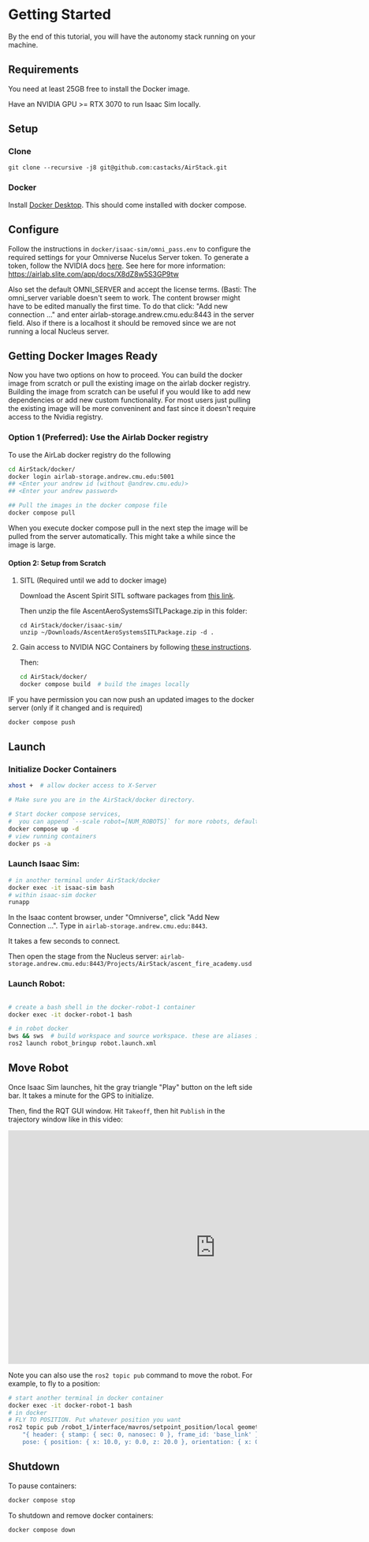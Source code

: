 # Getting Started

By the end of this tutorial, you will have the autonomy stack running on your machine.

## Requirements

You need at least 25GB free to install the Docker image.

Have an NVIDIA GPU >= RTX 3070 to run Isaac Sim locally.

## Setup

### Clone
```
git clone --recursive -j8 git@github.com:castacks/AirStack.git
```
### Docker
Install [Docker Desktop](https://docs.docker.com/desktop/install/ubuntu/). This should come installed with docker compose.

## Configure 

Follow the instructions in `docker/isaac-sim/omni_pass.env` to configure the required settings for your Omniverse Nucelus Server token.
To generate a token, follow the NVIDIA docs [here](https://docs.omniverse.nvidia.com/nucleus/latest/config-and-info/api_tokens.html). See here for more information:
 https://airlab.slite.com/app/docs/X8dZ8w5S3GP9tw

Also set the default OMNI_SERVER and accept the license terms. (Basti: The omni_server variable doesn't seem to work. The content browser might have to be edited manually the first time. To do that click:
"Add new connection ..." and enter airlab-storage.andrew.cmu.edu:8443 in the server field. Also if there is a localhost it should be removed since we are not running a local Nucleus server.

## Getting Docker Images Ready
Now you have two options on how to proceed. You can build the docker image from scratch or pull the existing image on the airlab docker registry. Building the image from scratch can be  useful if you would like to add new dependencies or add new custom functionality. For most users just pulling the existing image will be more conveninent and fast since it doesn't require access to the Nvidia registry.

### Option 1 (Preferred): Use the Airlab Docker registry

To use the AirLab docker registry do the following
```bash
cd AirStack/docker/
docker login airlab-storage.andrew.cmu.edu:5001
## <Enter your andrew id (without @andrew.cmu.edu)>
## <Enter your andrew password>

## Pull the images in the docker compose file
docker compose pull 
```
When you execute docker compose pull in the next step the image will be pulled from the server automatically. This might take a while since the image is large.


#### Option 2: Setup from Scratch
1. SITL (Required until we add to docker image)

    Download the Ascent Spirit SITL software packages from [this link](https://drive.google.com/file/d/1UxgezaTrHe4WJ28zsVeRhv1VYfOU5VK8/view?usp=drive_link).

    Then unzip the file AscentAeroSystemsSITLPackage.zip in this folder:
    ```
    cd AirStack/docker/isaac-sim/
    unzip ~/Downloads/AscentAeroSystemsSITLPackage.zip -d .
    ```

2. Gain access to NVIDIA NGC Containers by following [these instructions](https://docs.nvidia.com/launchpad/ai/base-command-coe/latest/bc-coe-docker-basics-step-02.html).

    Then:
    ```bash
    cd AirStack/docker/
    docker compose build  # build the images locally
    ```

IF you have permission you can now push an updated images to the docker server (only if it changed and is required)
```bash
docker compose push
```

## Launch

### Initialize Docker Containers
```bash
xhost +  # allow docker access to X-Server

# Make sure you are in the AirStack/docker directory.

# Start docker compose services,
#  you can append `--scale robot=[NUM_ROBOTS]` for more robots, default is 1
docker compose up -d
# view running containers
docker ps -a
```

### Launch Isaac Sim:

```bash
# in another terminal under AirStack/docker
docker exec -it isaac-sim bash
# within isaac-sim docker
runapp
```
In the Isaac content browser, under "Omniverse", click "Add New Connection ...".
Type in `airlab-storage.andrew.cmu.edu:8443`.

It takes a few seconds to connect.

Then open the stage from the Nucleus server:
`airlab-storage.andrew.cmu.edu:8443/Projects/AirStack/ascent_fire_academy.usd`


### Launch Robot:

```bash

# create a bash shell in the docker-robot-1 container
docker exec -it docker-robot-1 bash

# in robot docker
bws && sws  # build workspace and source workspace. these are aliases in ~/.bashrc
ros2 launch robot_bringup robot.launch.xml
```

## Move Robot


Once Isaac Sim launches, hit the gray triangle "Play" button on the left side bar. It takes a minute for the GPS to initialize.

Then, find the RQT GUI window. Hit `Takeoff`, then hit `Publish` in the trajectory window like in this video:

<iframe width="840" height="473" src="https://www.youtube.com/embed/kfP5-ZbIBkc?si=knDAR4-CnLkxlGNb" title="YouTube video player" frameborder="0" allow="accelerometer; autoplay; clipboard-write; encrypted-media; gyroscope; picture-in-picture; web-share" referrerpolicy="strict-origin-when-cross-origin" allowfullscreen></iframe>

Note you can also use the `ros2 topic pub` command to move the robot. For example, to fly to a position:

```bash
# start another terminal in docker container
docker exec -it docker-robot-1 bash
# in docker
# FLY TO POSITION. Put whatever position you want
ros2 topic pub /robot_1/interface/mavros/setpoint_position/local geometry_msgs/PoseStamped \
    "{ header: { stamp: { sec: 0, nanosec: 0 }, frame_id: 'base_link' }, \
    pose: { position: { x: 10.0, y: 0.0, z: 20.0 }, orientation: { x: 0.0, y: 0.0, z: 0.0, w: 1.0 } } }" -1
```

## Shutdown

To pause containers:

```bash
docker compose stop
```

To shutdown and remove docker containers:

```bash
docker compose down
```
